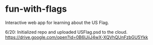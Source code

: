 # fun-with-flags

Interactive web app for learning about the US Flag. 

6/20: Initialized repo and uploaded USFlag.psd to the cloud.
https://drive.google.com/open?id=0B6lJiiJ4wX-XQVhQUnFzbGU5Ykk

